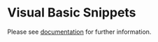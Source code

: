 ﻿# Visual Basic Snippets

Please see [documentation](https://josefpihrt.github.io/docs/snippetica/snippets/vscode/vb) for further information\.